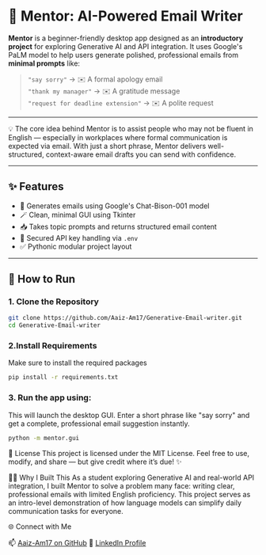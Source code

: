 # 🧠 Mentor: AI-Powered Email Writer

**Mentor** is a beginner-friendly desktop app designed as an **introductory project** for exploring Generative AI and API integration. It uses Google's PaLM model to help users generate polished, professional emails from **minimal prompts** like:

> `"say sorry"` → ✉️ A formal apology email  
> `"thank my manager"` → ✉️ A gratitude message  
> `"request for deadline extension"` → ✉️ A polite request

---

💡 The core idea behind Mentor is to assist people who may not be fluent in English — especially in workplaces where formal communication is expected via email. With just a short phrase, Mentor delivers well-structured, context-aware email drafts you can send with confidence.

---

## ✨ Features

- 🧠 Generates emails using Google's Chat-Bison-001 model
- 🪄 Clean, minimal GUI using Tkinter
- 📥 Takes topic prompts and returns structured email content
- 🔐 Secured API key handling via `.env`
- ✅ Pythonic modular project layout

---

## 🚀 How to Run

### 1. Clone the Repository

```bash
git clone https://github.com/Aaiz-Am17/Generative-Email-writer.git
cd Generative-Email-writer
```
### 2.Install Requirements

Make sure to install the required packages
```bash
pip install -r requirements.txt
```
### 3. Run the app using:

This will launch the desktop GUI. Enter a short phrase like "say sorry" and get a complete, professional email suggestion instantly.

```bash
python -m mentor.gui
```
📄 License
This project is licensed under the MIT License.
Feel free to use, modify, and share — but give credit where it’s due! ✨

🙋‍♂️ Why I Built This
As a student exploring Generative AI and real-world API integration, I built Mentor to solve a problem many face: writing clear, professional emails with limited English proficiency. This project serves as an intro-level demonstration of how language models can simplify daily communication tasks for everyone.

🌐 Connect with Me

📫 [Aaiz-Am17 on GitHub](https://github.com/Aaiz-Am17) 
🔗 [LinkedIn Profile](www.linkedin.com/in/aaiz-mohsin)
